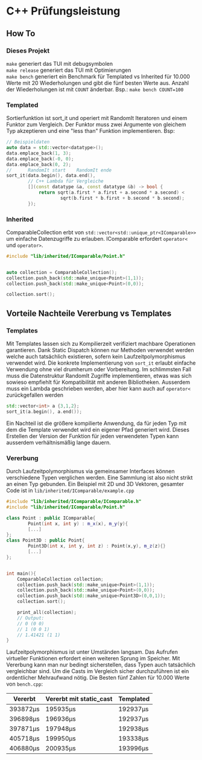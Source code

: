 # C++ Prüfungsleistung

## How To
### Dieses Projekt
`make` generiert das TUI mit debugsymbolen\
`make release` generiert das TUI mit Optimierungen\
`make bench` generiert ein Benchmark für Templated vs Inherited für 10.000 Werte mit 20 Wiederholungen und gibt die fünf besten Werte aus. Anzahl der Wiederholungen ist mit `COUNT` änderbar. Bsp.: `make bench COUNT=100`

### Templated
Sortierfunktion ist sort_it und operiert mit RandomIt Iteratoren und einem Funktor zum Vergleich. Der Funktor muss zwei Argumente von gleichem Typ akzeptieren und eine "less than" Funktion implementieren. Bsp:
```c++
// Beispieldaten
auto data = std::vector<datatype>();
data.emplace_back(1, 3);
data.emplace_back(-0, 0);
data.emplace_back(0, 2);
//      RandomIt start    RandomIt ende
sort_it(data.begin(), data.end(),
        // C++ Lambda für Vergleiche
        [](const datatype &a, const datatype &b) -> bool {
            return sqrt(a.first * a.first + a.second * a.second) <
                    sqrt(b.first * b.first + b.second * b.second);
        });
```

### Inherited
ComparableCollection erbt von `std::vector<std::unique_ptr<IComparable>>` um einfache Datenzugriffe zu erlauben. IComparable erfordert `operator<` und `operator>`.
```c++
#include "lib/inherited/IComparable/Point.h"


auto collection = ComparableCollection();
collection.push_back(std::make_unique<Point>(1,1));
collection.push_back(std::make_unique<Point>(0,0));

collection.sort();
```
## Vorteile Nachteile Vererbung vs Templates
### Templates
Mit Templates lassen sich zu Kompilierzeit verifiziert machbare Operationen garantieren. Dank Static Dispatch können nur Methoden verwendet werden welche auch tatsächlich existieren, sofern kein Laufzeitpolymorphismus verwendet wird.
Die konkrete Implementierung von `sort_it` erlaubt einfache Verwendung ohne viel drumherum oder Vorbereitung. Im schlimmsten Fall muss die Datenstruktur RandomIt Zugriffe implementieren, etwas was sich sowieso empfiehlt für Kompatibilität mit anderen Bibliotheken. Ausserdem muss ein Lambda geschrieben werden, aber hier kann auch auf  `operator<` zurückgefallen werden
```c++
std::vector<int> a {3,1,2};
sort_it(a.begin(), a.end());
```
Ein Nachteil ist die größere kompilierte Anwendung, da für jeden Typ mit dem die Template verwendet wird ein eigener Pfad generiert wird. Dieses Erstellen der Version der Funktion für jeden verwendeten Typen kann ausserdem verhältnismäßig lange dauern.

### Vererbung
Durch Laufzeitpolymorphismus via gemeinsamer Interfaces können verschiedene Typen verglichen werden. Eine Sammlung ist also nicht strikt an einen Typ gebunden. Ein Beispiel mit 2D und 3D Vektoren, gesamter Code ist in `lib/inherited/IComparable/example.cpp`
```cpp
#include "lib/inherited/IComparable/IComparable.h"
#include "lib/inherited/IComparable/Point.h"

class Point : public IComparable{
        Point(int x, int y) : m_x(x), m_y(y){
        [...]
};
class Point3D : public Point{
        Point3D(int x, int y, int z) : Point(x,y), m_z(z){}
        [...]
};


int main(){
    ComparableCollection collection;
    collection.push_back(std::make_unique<Point>(1,1));
    collection.push_back(std::make_unique<Point>(0,0));
    collection.push_back(std::make_unique<Point3D>(0,0,1));
    collection.sort();

    print_all(collection);
    // Output:
    // 0 (0 0)
    // 1 (0 0 1)
    // 1.41421 (1 1)
}
```
Laufzeitpolymorphismus ist unter Umständen langsam. Das Aufrufen virtueller Funktionen erfordert einen weiteren Sprung im Speicher. 
Mit Vererbung kann man nur bedingt sicherstellen, dass Typen auch tatsächlich vergleichbar sind. Um die Casts im Vergleich sicher durchzuführen ist ein ordentlicher Mehraufwand nötig. Die Besten fünf Zahlen für 10.000 Werte von `bench.cpp`:

|Vererbt | Vererbt mit static_cast | Templated|
|---|---|---|
| 393872µs | 195935µs | 192937µs |
| 396898µs | 196936µs | 192937µs |
| 397871µs | 197948µs | 192938µs |
| 405718µs | 199950µs | 193338µs |
| 406880µs | 200935µs | 193996µs |
